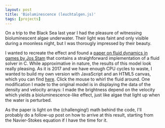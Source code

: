 ```yaml
---
layout: post
title: 'Bioluminescence (leuchtalgen.js)'
tags: [projects]
---
```


On a trip to the Black Sea last year I had the pleasure of witnessing bioluminescent algae underwater. Their light was faint and only visible during a moonless night, but I was thorougly impressed by their beauty. 

I wanted to recreate the effect and found a [paper on fluid dynamics in games by Jos Stam](http://www.dgp.toronto.edu/people/stam/reality/Research/pdf/GDC03.pdf) that contains a straighforward implementation of a fluid solver in C. While approximative in nature, the results of this model look really pleasing. As it is 2017 and we have enough CPU cycles to waste, I wanted to build my own version with JavaScript and an HTML5 canvas, which you can find [here](http://simonds.alpheca.uberspace.de/assets/leuchtalgen.html).  Click the mouse to whirl the fluid around. One modification I made to the original model is in displaying the data of the density and velocity arrays: I made the brightness depend on the velocity which yields a bioluminescence-like effect, just like algae that light up when the water is perturbed.

As the paper is light on the (challenging!) math behind the code, I'll probably do a follow-up post on how to arrive at this result, starting from the Navier-Stokes equation if I have the time for it.
